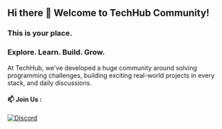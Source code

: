 ## Hi there 👋 Welcome to TechHub Community!

### This is your place.
### Explore. Learn. Build. Grow.

At TechHub, we've developed a huge community around solving programming challenges, building exciting real-world projects in every stack, and daily discussions.

#### 📫 Join Us :
  
  [<img alt="Discord" src="https://img.shields.io/discord/814219041614594078?color=%23c31265&label=Discord&style=for-the-badge"/>](https://kutt.it/techhub-invite)  
  
